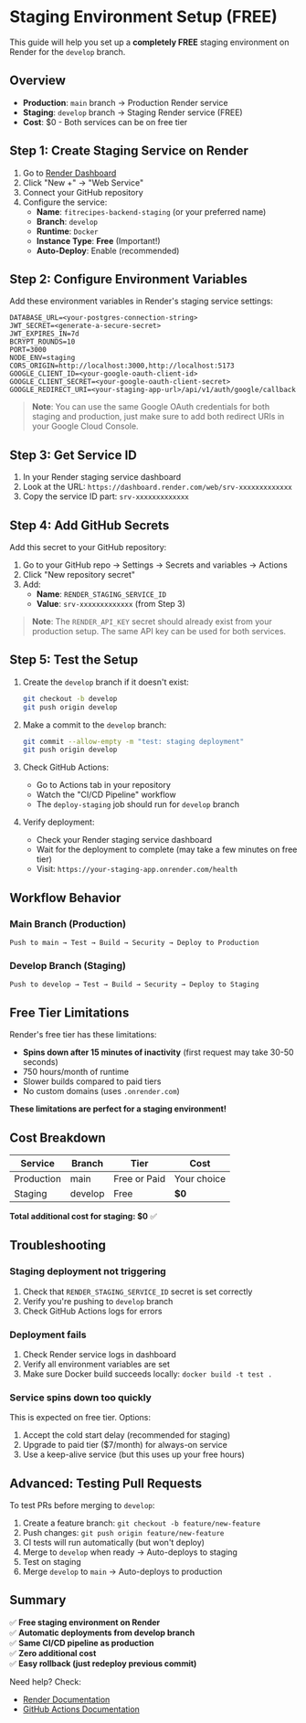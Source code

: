 # Staging Environment Setup (FREE)

This guide will help you set up a **completely FREE** staging environment on Render for the `develop` branch.

## Overview

- **Production**: `main` branch → Production Render service
- **Staging**: `develop` branch → Staging Render service (FREE)
- **Cost**: $0 - Both services can be on free tier

## Step 1: Create Staging Service on Render

1. Go to [Render Dashboard](https://dashboard.render.com/)
2. Click "New +" → "Web Service"
3. Connect your GitHub repository
4. Configure the service:
   - **Name**: `fitrecipes-backend-staging` (or your preferred name)
   - **Branch**: `develop`
   - **Runtime**: `Docker`
   - **Instance Type**: **Free** (Important!)
   - **Auto-Deploy**: Enable (recommended)

## Step 2: Configure Environment Variables

Add these environment variables in Render's staging service settings:

```
DATABASE_URL=<your-postgres-connection-string>
JWT_SECRET=<generate-a-secure-secret>
JWT_EXPIRES_IN=7d
BCRYPT_ROUNDS=10
PORT=3000
NODE_ENV=staging
CORS_ORIGIN=http://localhost:3000,http://localhost:5173
GOOGLE_CLIENT_ID=<your-google-oauth-client-id>
GOOGLE_CLIENT_SECRET=<your-google-oauth-client-secret>
GOOGLE_REDIRECT_URI=<your-staging-app-url>/api/v1/auth/google/callback
```

> **Note**: You can use the same Google OAuth credentials for both staging and production, just make sure to add both redirect URIs in your Google Cloud Console.

## Step 3: Get Service ID

1. In your Render staging service dashboard
2. Look at the URL: `https://dashboard.render.com/web/srv-xxxxxxxxxxxxx`
3. Copy the service ID part: `srv-xxxxxxxxxxxxx`

## Step 4: Add GitHub Secrets

Add this secret to your GitHub repository:

1. Go to your GitHub repo → Settings → Secrets and variables → Actions
2. Click "New repository secret"
3. Add:
   - **Name**: `RENDER_STAGING_SERVICE_ID`
   - **Value**: `srv-xxxxxxxxxxxxx` (from Step 3)

> **Note**: The `RENDER_API_KEY` secret should already exist from your production setup. The same API key can be used for both services.

## Step 5: Test the Setup

1. Create the `develop` branch if it doesn't exist:
   ```bash
   git checkout -b develop
   git push origin develop
   ```

2. Make a commit to the `develop` branch:
   ```bash
   git commit --allow-empty -m "test: staging deployment"
   git push origin develop
   ```

3. Check GitHub Actions:
   - Go to Actions tab in your repository
   - Watch the "CI/CD Pipeline" workflow
   - The `deploy-staging` job should run for `develop` branch

4. Verify deployment:
   - Check your Render staging service dashboard
   - Wait for the deployment to complete (may take a few minutes on free tier)
   - Visit: `https://your-staging-app.onrender.com/health`

## Workflow Behavior

### Main Branch (Production)
```
Push to main → Test → Build → Security → Deploy to Production
```

### Develop Branch (Staging)
```
Push to develop → Test → Build → Security → Deploy to Staging
```

## Free Tier Limitations

Render's free tier has these limitations:
- **Spins down after 15 minutes of inactivity** (first request may take 30-50 seconds)
- 750 hours/month of runtime
- Slower builds compared to paid tiers
- No custom domains (uses `.onrender.com`)

**These limitations are perfect for a staging environment!**

## Cost Breakdown

| Service | Branch | Tier | Cost |
|---------|--------|------|------|
| Production | main | Free or Paid | Your choice |
| Staging | develop | Free | **$0** |

**Total additional cost for staging: $0** ✅

## Troubleshooting

### Staging deployment not triggering

1. Check that `RENDER_STAGING_SERVICE_ID` secret is set correctly
2. Verify you're pushing to `develop` branch
3. Check GitHub Actions logs for errors

### Deployment fails

1. Check Render service logs in dashboard
2. Verify all environment variables are set
3. Make sure Docker build succeeds locally: `docker build -t test .`

### Service spins down too quickly

This is expected on free tier. Options:
1. Accept the cold start delay (recommended for staging)
2. Upgrade to paid tier ($7/month) for always-on service
3. Use a keep-alive service (but this uses up your free hours)

## Advanced: Testing Pull Requests

To test PRs before merging to `develop`:

1. Create a feature branch: `git checkout -b feature/new-feature`
2. Push changes: `git push origin feature/new-feature`
3. CI tests will run automatically (but won't deploy)
4. Merge to `develop` when ready → Auto-deploys to staging
5. Test on staging
6. Merge `develop` to `main` → Auto-deploys to production

## Summary

✅ **Free staging environment on Render**  
✅ **Automatic deployments from develop branch**  
✅ **Same CI/CD pipeline as production**  
✅ **Zero additional cost**  
✅ **Easy rollback (just redeploy previous commit)**  

Need help? Check:
- [Render Documentation](https://render.com/docs)
- [GitHub Actions Documentation](https://docs.github.com/en/actions)
